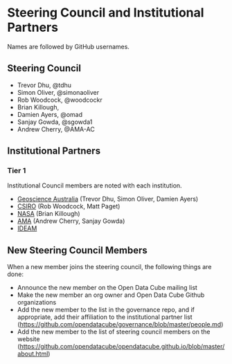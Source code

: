 # Steering Council and Institutional Partners

Names are followed by GitHub usernames.

## Steering Council

- Trevor Dhu, @tdhu
- Simon Oliver, @simonaoliver
- Rob Woodcock, @woodcockr
- Brian Killough,
- Damien Ayers, @omad
- Sanjay Gowda, @sgowda1
- Andrew Cherry, @AMA-AC

## Institutional Partners

### Tier 1

Institutional Council members are noted with each institution.

- [Geoscience Australia](http://www.ga.gov.au/) (Trevor Dhu, Simon Oliver, Damien Ayers)
- [CSIRO](https://www.csiro.au/) (Rob Woodcock, Matt Paget)
- [NASA](https://www.nasa.gov/) (Brian Killough)
- [AMA](http://www.ama-inc.com/) (Andrew Cherry, Sanjay Gowda)
- [IDEAM](http://www.ideam.gov.co/)


## New Steering Council Members

When a new member joins the steering council, the following things are done:
- Announce the new member on the Open Data Cube mailing list
- Make the new member an org owner and Open Data Cube Github organizations
- Add the new member to the list in the governance repo, and if appropriate, add their affiliation to the institutional partner list (https://github.com/opendatacube/governance/blob/master/people.md)
- Add the new member to the list of steering council members on the website (https://github.com/opendatacube/opendatacube.github.io/blob/master/about.html)
